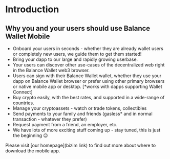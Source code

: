 # Introduction

## Why you and your users should use Balance Wallet Mobile

- Onboard your users in seconds - whether they are already wallet users or completely new users, we guide them to get them started!
- Bring your dapp to our large and rapidly growing userbase.
- Your users can discover other use-cases of the decentralized web right in the Balance Wallet web3 browser.
- Users can sign with their Balance Wallet wallet, whether they use your dapp on Balance Wallet browser or prefer using other primary browsers or native mobile app or desktop. [*works with dapps supporting Wallet Connect]
- Buy crypto easily, with the best rates, and supported in a wide-range of countries.
- Manage your cryptoassets - watch or trade tokens, collectibles
- Send payments to your family and friends (gasless\* and in normal transaction - whatever they prefer)
- Request payment from a friend, an employer, etc.
- We have lots of more exciting stuff coming up - stay tuned, this is just the beginning :wink:

Please visit [our homepage](bizim link) to find out more about where to download the mobile app.
